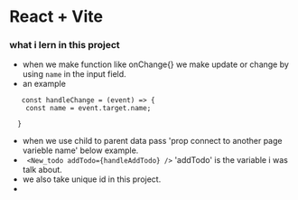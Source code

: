 # React + Vite

### what i lern in this project
- when we make function like onChange{} we make update or change by using `name` in the input field.
- an example 
```
   const handleChange = (event) => {
    const name = event.target.name;
    
  } 
  ``` 
- when we use child to parent data pass 'prop connect to another page varieble name' below example. 
- ` <New_todo addTodo={handleAddTodo} />` 'addTodo' is the variable i was talk about.
- we also take unique id in this project.
- 
